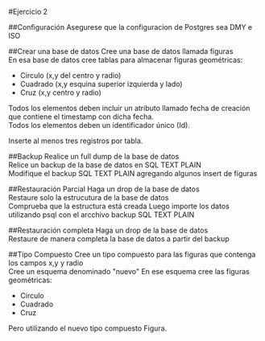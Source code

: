 #Ejercicio 2

##Configuración
Asegurese que la configuracion de Postgres sea DMY e ISO

##Crear una base de datos
Cree una base de datos llamada figuras  
En esa base de datos cree tablas para almacenar figuras geométricas:  

* Circulo (x,y del centro y radio)  
* Cuadrado (x,y esquina superior izquierda y lado)  
* Cruz (x,y centro y radio)
 
Todos los elementos deben incluir un atributo llamado fecha de creación que contiene el timestamp con dicha fecha.  
Todos los elementos deben un identificador único (Id).

Inserte al menos tres registros por tabla.

##Backup
Realice un full dump de la base de datos  
Relice un backup de la base de datos en SQL TEXT PLAIN  
Modifique el backup SQL TEXT PLAIN agregando algunos insert de figuras

##Restauración Parcial
Haga un drop de la base de datos   
Restaure solo la estrucutura de la base de datos  
Comprueba que la estructura está creada 
Luego importe los datos utilizando psql con el arcchivo backup SQL TEXT PLAIN

##Restauración completa
Haga un drop de la base de datos   
Restaure de manera completa la base de datos a partir del backup

##Tipo Compuesto
Cree un tipo compuesto para las figuras que contenga los campos x,y y radio   
Cree un esquema denominado "nuevo"
En ese esquema cree las  figuras geométricas:  

* Circulo 
* Cuadrado 
* Cruz 

Pero utilizando el nuevo tipo compuesto Figura.






